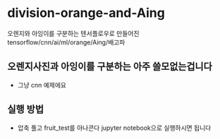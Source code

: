 # division-orange-and-Aing
오렌지와 아잉이를 구분하는 텐서플로우로 만들어진 tensorflow/cnn/ai/ml/orange/Aing/배고파

## 오렌지사진과 아잉이를 구분하는 아주 쓸모없는겁니다
* 그냥 cnn 예제에요

## 실행 방법
* 압축 풀고 fruit_test를 아나콘다 jupyter notebook으로 실행하시면 됩니다
